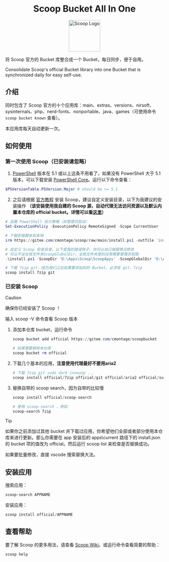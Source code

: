 <h1 align="center">Scoop Bucket All In One</h1>

<p align="center"><img src="https://gcore.jsdelivr.net/gh/cmontage/scoopbucket@main/bin/scoop.png" width="100" alt="Scoop Logo"></p>

将 Scoop 官方的 Bucket 库整合成一个 Bucket，每日同步，便于自用。

Consolidate Scoop's official Bucket library into one Bucket that is synchronized daily for easy self-use.

## 介绍

同时包含了 Scoop 官方的十个应用库：main、extras、versions、nirsoft、sysinternals、php、nerd-fonts、nonportable、java、games（可使用命令 `scoop bucket known` 查看）。

本应用库每天自动更新一次。

## 如何使用
### 第一次使用 Scoop（已安装请忽略）

1. [PowerShell](https://learn.microsoft.com/zh-cn/powershell/) 版本在 5.1 或以上这条不用看了，如果没有 PowerShell 大于 5.1 版本，可以下载安装 [PowerShell Core](https://github.com/PowerShell/PowerShell)。运行以下命令查看：

```powershell
$PSVersionTable.PSVersion.Major # should be >= 5.1
```

2. 之后请根据 [官方教程](https://github.com/ScoopInstaller/Install#readme) 安装 Scoop，建议自定义安装目录，以下为我建议的安装操作 **（该安装使用我自建的 Scoop 源，自动代理无法访问资源以及默认内置本仓库的 official bucket。详情可以看[这里](https://github.com/cmontage/scoop)）**

```powershell
# 设置 PowerShell 执行策略（非管理员启动）
Set-ExecutionPolicy -ExecutionPolicy RemoteSigned -Scope CurrentUser

# 下载安装脚本到本地
irm https://gitee.com/cmontage/scoop/raw/main/install.ps1 -outfile 'install.ps1'

# 自定义 Scoop 安装目录，以下是我的路径例子，你可以自己根据情况修改
# 可以不设全局文件夹ScoopGlobalDir，全局文件夹里的应用需要管理员权限
.\install.ps1 -ScoopDir 'D:\Apps\Scoop\ScoopApps' -ScoopGlobalDir 'D:\Apps\Scoop\ScoopApps-G' -NoProxy

# 下载 7zip git，因为我们之后如果要添加别的 Bucket，必须有 git、7zip
scoop install 7zip git
```
### 已安装 Scoop

> [!CAUTION]
> 确保你已经安装了 Scoop ！
>
> 输入 scoop -V 命令查看 Scoop 版本

1. 添加本仓库 bucket，运行命令

    ```powershell
    scoop bucket add official https://gitee.com/cmontage/scoopbucket

    # 如果需要移除本仓库
    scoop bucket rm official
    ```

3. 下载几个基本的应用，**注意使用代理最好不要用aria2**

    ```powershell
    # 下载 7zip git sudo dark innounp ...
    scoop install official/7zip official/git official/aria2 official/sudo official/dark official/innounp 
    ```

4. 替换自带的 scoop search，因为自带的比较慢

    ```powershell
    scoop install official/scoop-search

    # 使用 scoop-search ，例如
    scoop-search 7zip
    ```

> [!TIP]
>
> 如果你之前添加过其他 bucket 并下载过应用，你希望他们全部或者部分使用本仓库来进行更新。那么你需要在 app 安装后的 apps\current 路径下的 install.json 的 bucket 项的值改为 official。然后运行 scoop list 来检查是否替换成功。
>
> 如果要批量修改，直接 vscode 搜索替换大法。



## 安装应用

搜索应用：

```powershell
scoop-search APPNAME
```

安装应用：

```powershell
scoop install official/APPNAME
```

## 查看帮助

要了解 Scoop 的更多用法，请查看 [Scoop Wiki](https://github.com/ScoopInstaller/Scoop/wiki)。或运行命令查看简要的帮助：

```powershell
scoop help
```
